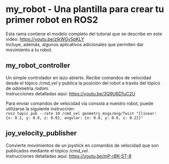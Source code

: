 # my_robot - Una plantilla para crear tu primer robot en ROS2
Esta rama contiene el modelo completo del tutorial que se describe en este video: https://youtu.be/zIkWGv5pKLY      
Incluye, además, algunos aplicativos adicionales que permiten dar movimiento a tu robot.
## my_robot_controller
Un simple controlador en lazo abierto. Recibe comandos de velocidad desde el tópico */cmd_vel* y publica la posición del robot a través del tópico de odometría */odom*.    
Instrucciones detalladas aquí: https://youtu.be/3Q9U6D1uC2U   
   
Para enviar comandos de velocidad vía consola a nuestro robot, puede utilizarse la siguiente instrucción:    
`ros2 topic pub --rate 10 /cmd_vel geometry_msgs/msg/Twist "{linear: {x: 0.2, y: 0.0, z: 0.0}, angular: {x: 0.0, y: 0.0, z: 0.2}}"`

## joy_velocity_publisher
Convierte movimientos de un joystick en comandos de velocidad que son publicados mediante el tópico */cmd_vel*.   
Instrucciones detalladas aquí: https://youtu.be/mP-rBK-ST-8   
